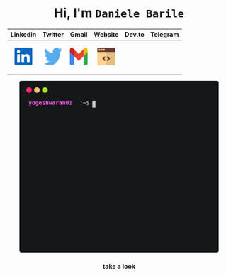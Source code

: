 <h1 align='center'>Hi, I'm <code>Daniele Barile</code></h1>

<div align='center'>
 
| **Linkedin**  | **Twitter**  | **Gmail**  | **Website**  | **Dev.to** | **Telegram** |
|:-:|:-:|:-:|:-:| :-: | :-: |
| <p align="center" ><a href="https://www.linkedin.com/in/danielebarile/" title="Linkedin"><img src="./svgs/linkedin.svg" alt="Linkedin" width="40px" height="40px"></a> </p>  |  <p align="center" ><a href="https://twitter.com/daniele__bai" title="Twitter"><img src="./svgs/twitter.svg" alt="Twitter" width="40px" height="40px"></a> </p>  | <p align="center" ><a href="mailto:daniele.barile.lavoro@gmail.com" title="Gmail"><img src="./svgs/gmail.svg" alt="Gmail" width="40px" height="40px"></a> </p>  | <p align="center" ><a href="https://mylifeblike.netlify.app/" title="Website"><img src="./svgs/website.svg" alt="Website" width="40px" height="40px"></a> </p>  |
   
</div>

<p align="center" >
    <a href="https://github.com/Ho3pLi/Github-Stats">
        <img width="450px" src="https://github.com/Ho3pLi/Github-Stats/blob/main/github_stats.svg" alt="Github Stats" title="Terminal Style GitHub Stats">
    </a>
</p>

<h4 align="center"> take a look </h4>
